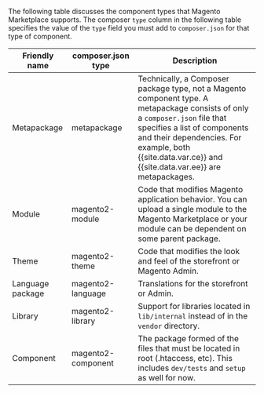 The following table discusses the component types that Magento Marketplace supports. The composer `type` column in the following table specifies the value of the `type` field you must add to `composer.json` for that type of component.

|Friendly name|composer.json type|Description|
|--- |--- |--- |
|Metapackage|metapackage|Technically, a Composer package type, not a Magento component type. A metapackage consists of only a `composer.json` file that specifies a list of components and their dependencies. For example, both {{site.data.var.ce}} and {{site.data.var.ee}} are metapackages.|
|Module|magento2-module|Code that modifies Magento application behavior. You can upload a single module to the Magento Marketplace or your module can be dependent on some parent package.|
|Theme|magento2-theme|Code that modifies the look and feel of the storefront or Magento Admin.|
|Language package|magento2-language|Translations for the storefront or Admin.|
|Library|magento2-library|Support for libraries located in `lib/internal` instead of in the `vendor` directory.|
|Component|magento2-component|The package formed of the files that must be located in root (.htaccess, etc). This includes `dev/tests` and `setup` as well for now.|
